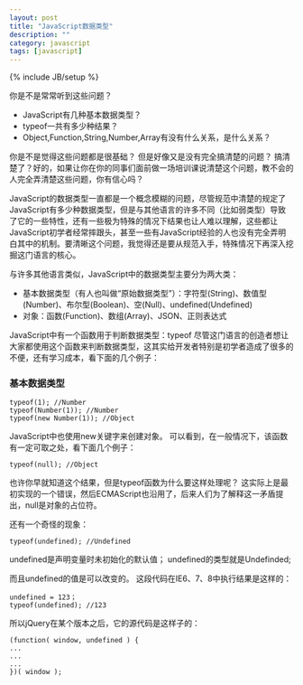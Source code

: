```yaml
---
layout: post
title: "JavaScript数据类型"
description: ""
category: javascript
tags: [javascript]
---
```

{% include JB/setup %}

你是不是常常听到这些问题？

- JavaScript有几种基本数据类型？
- typeof一共有多少种结果？
- Object,Function,String,Number,Array有没有什么关系，是什么关系？

你是不是觉得这些问题都是很基础？
但是好像又是没有完全搞清楚的问题？
搞清楚了？好的，如果让你在你的同事们面前做一场培训课说清楚这个问题，教不会的人完全弄清楚这些问题，你有信心吗？

<!-- more -->

JavaScript的数据类型一直都是一个概念模糊的问题，尽管规范中清楚的规定了JavaScript有多少种数据类型，但是与其他语言的许多不同（比如弱类型）导致了它的一些特性，还有一些极为特殊的情况下结果也让人难以理解，这些都让JavaScript初学者经常摔跟头，甚至一些有JavaScript经验的人也没有完全弄明白其中的机制。要清晰这个问题，我觉得还是要从规范入手，特殊情况下再深入挖掘这门语言的核心。

与许多其他语言类似，JavaScript中的数据类型主要分为两大类：
- 基本数据类型（有人也叫做“原始数据类型”）：字符型(String)、数值型(Number)、布尔型(Boolean)、空(Null)、undefined(Undefined)
- 对象：函数(Function)、数组(Array)、JSON、正则表达式

JavaScript中有一个函数用于判断数据类型：typeof
尽管这门语言的创造者想让大家都使用这个函数来判断数据类型，这其实给开发者特别是初学者造成了很多的不便，还有学习成本，看下面的几个例子：

### 基本数据类型

```
typeof(1); //Number
typeof(Number(1)); //Number
typeof(new Number(1)); //Object 
```

JavaScript中也使用new关键字来创建对象。
可以看到，在一般情况下，该函数有一定可取之处，看下面几个例子：

```
typeof(null); //Object
```

也许你早就知道这个结果，但是typeof函数为什么要这样处理呢？
这实际上是最初实现的一个错误，然后ECMAScript也沿用了，后来人们为了解释这一矛盾提出，null是对象的占位符。

还有一个奇怪的现象：

```
typeof(undefined); //Undefined
```

undefined是声明变量时未初始化的默认值；
undefined的类型就是Undefinded;

而且undefined的值是可以改变的。
这段代码在IE6、7、8中执行结果是这样的：

```
undefined = 123；
typeof(undefined); //123
```

所以jQuery在某个版本之后，它的源代码是这样子的：

```
(function( window, undefined ) {
...
...
...
})( window );
```


